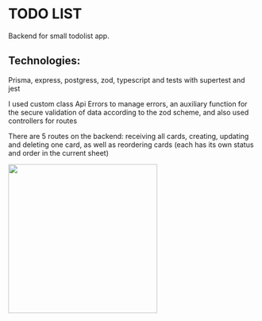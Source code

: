 # TODO LIST
Backend for small todolist app.
## Technologies:
Prisma, express, postgress, zod, typescript and tests with supertest and jest

I used custom class Api Errors to manage errors, an auxiliary function for the secure validation of data according to the zod scheme, and also used controllers for routes

There are 5 routes on the backend: receiving all cards, creating, updating and deleting one card, as well as reordering cards (each has its own status and order in the current sheet)

<p>
  <img src="https://github.com/DanilaBesk/todo-list-dnd-backend/assets/127431527/f7e2b209-492d-4347-8fe7-c8273b09df5f" width="300">
</p>


